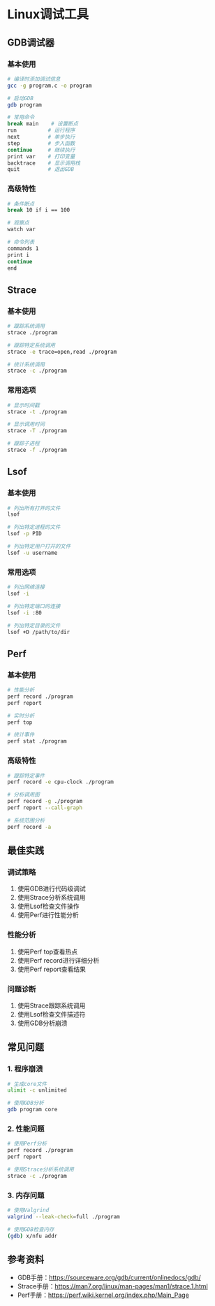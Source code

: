 # Linux调试工具

## GDB调试器

### 基本使用
```bash
# 编译时添加调试信息
gcc -g program.c -o program

# 启动GDB
gdb program

# 常用命令
break main    # 设置断点
run          # 运行程序
next         # 单步执行
step         # 步入函数
continue     # 继续执行
print var    # 打印变量
backtrace    # 显示调用栈
quit         # 退出GDB
```

### 高级特性
```bash
# 条件断点
break 10 if i == 100

# 观察点
watch var

# 命令列表
commands 1
print i
continue
end
```

## Strace

### 基本使用
```bash
# 跟踪系统调用
strace ./program

# 跟踪特定系统调用
strace -e trace=open,read ./program

# 统计系统调用
strace -c ./program
```

### 常用选项
```bash
# 显示时间戳
strace -t ./program

# 显示调用时间
strace -T ./program

# 跟踪子进程
strace -f ./program
```

## Lsof

### 基本使用
```bash
# 列出所有打开的文件
lsof

# 列出特定进程的文件
lsof -p PID

# 列出特定用户打开的文件
lsof -u username
```

### 常用选项
```bash
# 列出网络连接
lsof -i

# 列出特定端口的连接
lsof -i :80

# 列出特定目录的文件
lsof +D /path/to/dir
```

## Perf

### 基本使用
```bash
# 性能分析
perf record ./program
perf report

# 实时分析
perf top

# 统计事件
perf stat ./program
```

### 高级特性
```bash
# 跟踪特定事件
perf record -e cpu-clock ./program

# 分析调用图
perf record -g ./program
perf report --call-graph

# 系统范围分析
perf record -a
```

## 最佳实践

### 调试策略
1. 使用GDB进行代码级调试
2. 使用Strace分析系统调用
3. 使用Lsof检查文件操作
4. 使用Perf进行性能分析

### 性能分析
1. 使用Perf top查看热点
2. 使用Perf record进行详细分析
3. 使用Perf report查看结果

### 问题诊断
1. 使用Strace跟踪系统调用
2. 使用Lsof检查文件描述符
3. 使用GDB分析崩溃

## 常见问题

### 1. 程序崩溃
```bash
# 生成core文件
ulimit -c unlimited

# 使用GDB分析
gdb program core
```

### 2. 性能问题
```bash
# 使用Perf分析
perf record ./program
perf report

# 使用Strace分析系统调用
strace -c ./program
```

### 3. 内存问题
```bash
# 使用Valgrind
valgrind --leak-check=full ./program

# 使用GDB检查内存
(gdb) x/nfu addr
```

## 参考资料
- GDB手册：https://sourceware.org/gdb/current/onlinedocs/gdb/
- Strace手册：https://man7.org/linux/man-pages/man1/strace.1.html
- Perf手册：https://perf.wiki.kernel.org/index.php/Main_Page 